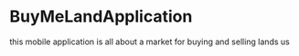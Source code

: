 # BuyMeLandApplication
this mobile application is all about a market for buying and selling lands us
